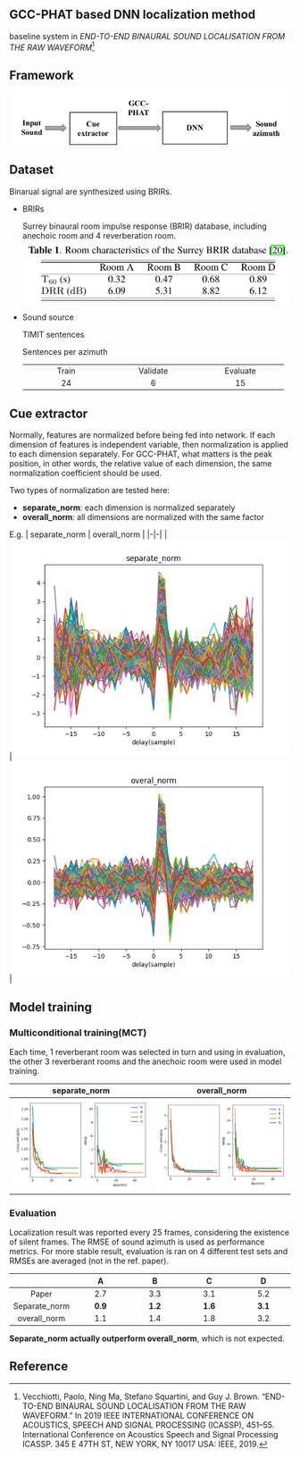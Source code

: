 ## GCC-PHAT based DNN localization method
baseline system in *END-TO-END BINAURAL SOUND LOCALISATION FROM THE RAW WAVEFORM*[^Vecchiotti_2019]

## Framework

<img src='images/model/framework-gcc-phat.png'>

## Dataset
  Binarual signal are synthesized using BRIRs.

  - BRIRs

    Surrey binaural room impulse response (BRIR) database, including anechoic room and 4 reverberation room.
    <img src='images/dataset/rt-of-brir-dataset.png'>

  - Sound source

    TIMIT sentences

    Sentences per azimuth
    <table style='text-align:center'>
    <col width=15%>
    <col width=15%>
    <col width=15%>
      <tr>
        <td>Train</td> <td>Validate</td> <td>Evaluate</td>
      </tr>
      <tr>
        <td>24</td> <td>6</td> <td>15</td>
      </tr>
    </table>

## Cue extractor

  Normally, features are normalized before being fed into network.  If each dimension of features is independent variable, then normalization is applied to each dimension separately. For GCC-PHAT, what matters is the peak position, in other words, the relative value of each dimension, the same normalization coefficient should be used.

  Two types of normalization are tested here:
  -  **separate_norm**: each dimension is normalized separately
  -  **overall_norm**: all dimensions are normalized with the same factor

  E.g.
  | separate_norm  | overall_norm |
  |-|-|
  | <img src='images/dataset/separate_norm_example.png'> | <img src='images/dataset/overall_norm_example.png'> |

## Model training

### Multiconditional training(MCT)

  Each time, 1 reverberant room was selected in turn and using in evaluation, the other 3 reverberant rooms and the anechoic room were used in model training.
  <table>
    <tr>
      <th>separate_norm</th> <th>overall_norm</th>
    </tr>
    <tr>
      <th> <img src='images/training/train_process_mct_37dnorm.png'> </th> <th> <img src='images/training/train_process_mct_1dnorm.png'> </th>
    </tr>
  </table>


### Evaluation

  Localization result was reported every 25 frames, considering the existence of silent frames. The RMSE of sound azimuth is used as performance metrics. For more stable result, evaluation is ran on 4 different test sets and RMSEs are averaged (not in the ref. paper).

   <div align=center>
    <table style="text-align:center">
      <col width=20%>
      <col width=20%>
      <col width=20%>
      <col width=20%>
      <col width=20%>
      <thead>
        <tr>
          <th></th>
          <th>A</th>
          <th>B</th>
          <th>C</th>
          <th>D</th>
        </tr>
      </thead>
    <tbody>
      <tr>
        <td> Paper </td><td>2.7</td><td>3.3</td><td>3.1</td><td>5.2</td>
      </tr>
      <tr>
        <td>Separate_norm</td><td><strong>0.9</strong></td><td><strong>1.2</strong></td><td><strong>1.6</strong></td><td><strong>3.1</strong></td>
      </tr>
      <tr>
        <td>overall_norm</td><td>1.1</td><td>1.4</td><td>1.8</td><td>3.2</td>
      </tr>
    </tbody>
    </table>
    </div>

  **Separate_norm actually outperform overall_norm**, which is not expected.

## Reference
[^Vecchiotti_2019]: Vecchiotti, Paolo, Ning Ma, Stefano Squartini, and Guy J. Brown. “END-TO-END BINAURAL SOUND LOCALISATION FROM THE RAW WAVEFORM.” In 2019 IEEE INTERNATIONAL CONFERENCE ON ACOUSTICS, SPEECH AND SIGNAL PROCESSING (ICASSP), 451–55. International Conference on Acoustics Speech and Signal Processing ICASSP. 345 E 47TH ST, NEW YORK, NY 10017 USA: IEEE, 2019.
